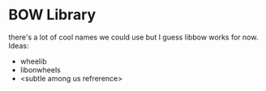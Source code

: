 # BOW Library

there's a lot of cool names we could use but I guess libbow works for now. Ideas:

- wheelib
- libonwheels
- \<subtle among us refrerence\>
